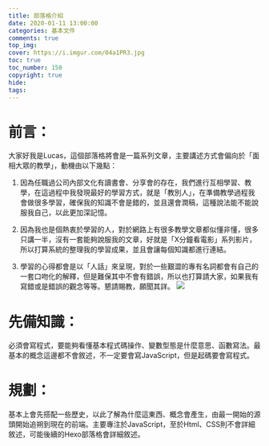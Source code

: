 ```yaml
---
title: 部落格介紹
date: 2020-01-11 13:00:00
categories: 基本文件
comments: true
top_img: 
cover: https://i.imgur.com/04a1PR3.jpg
toc: true
toc_number: 150
copyright: true
hide:
tags: 
---
```

# 前言：

大家好我是Lucas，這個部落格將會是一篇系列文章，主要講述方式會偏向於「面相大眾的教學」，動機由以下幾點：

1. 因為任職過公司內部文化有讀書會、分享會的存在，我們進行互相學習、教學，在這過程中我發現最好的學習方式，就是「教別人」，在準備教學過程我會做很多學習，確保我的知識不會是錯的，並且還會潤稿，這種說法能不能說服我自己，以此更加深記憶。

2. 因為我也是個熱衷於學習的人，對於網路上有很多教學文章都似懂非懂，很多只講一半，沒有一套能夠說服我的文章，好就是「X分鐘看電影」系列影片，所以打算系統的整理我的學習成果，並且會讓每個知識都進行連結。

3. 學習的心得都會是以「人話」來呈現，對於一些艱澀的專有名詞都會有自己的一套口吻化的解釋，但是難保其中不會有錯誤，所以也打算請大家，如果我有寫錯或是錯誤的觀念等等。懇請賜教，願聞其詳。
![](https://i.imgur.com/04a1PR3.jpg)

# 先備知識：
必須會寫程式，要能夠看懂基本程式碼操作、變數型態是什麼意思、函數寫法。最基本的概念這邊都不會敘述，不一定要會寫JavaScript，但是起碼要會寫程式。

# 規劃：
基本上會先搭配一些歷史，以此了解為什麼這東西、概念會產生，由最一開始的源頭開始追朔到現在的前端。主要專注於JavaScript，至於Html、CSS則不會詳細敘述，可能後續的Hexo部落格會詳細敘述。